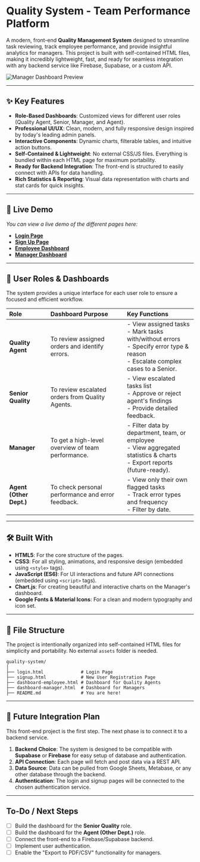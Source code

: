 # Quality System - Team Performance Platform

A modern, front-end **Quality Management System** designed to streamline task reviewing, track employee performance, and provide insightful analytics for managers. This project is built with self-contained HTML files, making it incredibly lightweight, fast, and ready for seamless integration with any backend service like Firebase, Supabase, or a custom API.

![Manager Dashboard Preview](https://i.imgur.com/your-manager-dashboard-image.png) <!-- Replace with a real screenshot URL -->

---

## ✨ Key Features

-   **Role-Based Dashboards**: Customized views for different user roles (Quality Agent, Senior, Manager, and Agent).
-   **Professional UI/UX**: Clean, modern, and fully responsive design inspired by today's leading admin panels.
-   **Interactive Components**: Dynamic charts, filterable tables, and intuitive action buttons.
-   **Self-Contained & Lightweight**: No external CSS/JS files. Everything is bundled within each HTML page for maximum portability.
-   **Ready for Backend Integration**: The front-end is structured to easily connect with APIs for data handling.
-   **Rich Statistics & Reporting**: Visual data representation with charts and stat cards for quick insights.

---

## 🚀 Live Demo

*You can view a live demo of the different pages here:*

-   **[Login Page](https://mohamedelmenisy.github.io/quality-system/login.html)**
-   **[Sign Up Page](https://mohamedelmenisy.github.io/quality-system/signup.html)**
-   **[Employee Dashboard](https://mohamedelmenisy.github.io/quality-system/dashboard-employee.html)**
-   **[Manager Dashboard](https://mohamedelmenisy.github.io/quality-system/dashboard-manager.html)**

---

## 👤 User Roles & Dashboards

The system provides a unique interface for each user role to ensure a focused and efficient workflow.

| Role | Dashboard Purpose | Key Functions |
| :--- | :--- | :--- |
| **Quality Agent** | To review assigned orders and identify errors. | - View assigned tasks<br>- Mark tasks with/without errors<br>- Specify error type & reason<br>- Escalate complex cases to a Senior. |
| **Senior Quality** | To review escalated orders from Quality Agents. | - View escalated tasks list<br>- Approve or reject agent's findings<br>- Provide detailed feedback. |
| **Manager** | To get a high-level overview of team performance. | - Filter data by department, team, or employee<br>- View aggregated statistics & charts<br>- Export reports (future-ready). |
| **Agent (Other Dept.)** | To check personal performance and error feedback. | - View only their own flagged tasks<br>- Track error types and frequency<br>- Filter by date. |

---

## 🛠️ Built With

-   **HTML5**: For the core structure of the pages.
-   **CSS3**: For all styling, animations, and responsive design (embedded using `<style>` tags).
-   **JavaScript (ES6)**: For UI interactions and future API connections (embedded using `<script>` tags).
-   **Chart.js**: For creating beautiful and interactive charts on the Manager's dashboard.
-   **Google Fonts & Material Icons**: For a clean and modern typography and icon set.

---

## 📁 File Structure

The project is intentionally organized into self-contained HTML files for simplicity and portability. No external `assets` folder is needed.

```
quality-system/
│
├── login.html              # Login Page
├── signup.html             # New User Registration Page
├── dashboard-employee.html # Dashboard for Quality Agents
├── dashboard-manager.html  # Dashboard for Managers
├── README.md               # You are here!
```

---

## 🔌 Future Integration Plan

This front-end project is the first step. The next phase is to connect it to a backend service.

1.  **Backend Choice**: The system is designed to be compatible with **Supabase** or **Firebase** for easy setup of database and authentication.
2.  **API Connection**: Each page will fetch and post data via a REST API.
3.  **Data Source**: Data can be pulled from Google Sheets, Metabase, or any other database through the backend.
4.  **Authentication**: The login and signup pages will be connected to the chosen authentication service.

---

## To-Do / Next Steps

-   [ ] Build the dashboard for the **Senior Quality** role.
-   [ ] Build the dashboard for the **Agent (Other Dept.)** role.
-   [ ] Connect the front-end to a Firebase/Supabase backend.
-   [ ] Implement user authentication.
-   [ ] Enable the "Export to PDF/CSV" functionality for managers.
